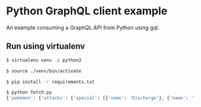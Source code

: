# Python GraphQL client example

An example consuming a GraphQL API from Python using gql. 

## Run using virtualenv

```sh
$ virtualenv venv -p python3
```

```sh
$ source ./venv/bin/activate
```

```sh
$ pip install -r requirements.txt
```

```sh
$ python fetch.py
{'pokemon': {'attacks': {'special': [{'name': 'Discharge'}, {'name': 'Thunder'}, {'name': 'Thunderbolt'}]}}}
```
